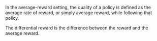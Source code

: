 
In the average-reward setting, the quality of a policy is defined as the average rate of reward, or simply average reward, while following that policy.

The differential reward is the difference between the reward and the average reward.
